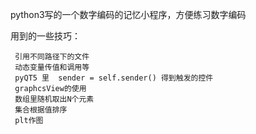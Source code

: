 
python3写的一个数字编码的记忆小程序，方便练习数字编码

用到的一些技巧：

     引用不同路径下的文件
     动态变量传值和调用等
     pyQT5 里  sender = self.sender() 得到触发的控件
     graphcsView的使用
     数组里随机取出N个元素
     集合根据值排序
     plt作图

